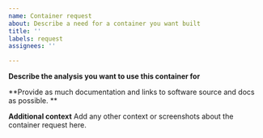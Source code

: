 ```yaml
---
name: Container request
about: Describe a need for a container you want built
title: ''
labels: request
assignees: ''

---
```


**Describe the analysis you want to use this container for**


**Provide as much documentation and links to software source and docs as possible. **


**Additional context**
Add any other context or screenshots about the container request here.
